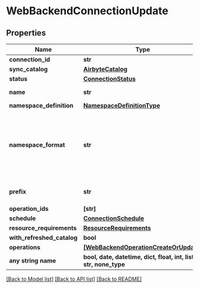 # WebBackendConnectionUpdate


## Properties
Name | Type | Description | Notes
------------ | ------------- | ------------- | -------------
**connection_id** | **str** |  | 
**sync_catalog** | [**AirbyteCatalog**](AirbyteCatalog.md) |  | 
**status** | [**ConnectionStatus**](ConnectionStatus.md) |  | 
**name** | **str** | Name that will be set to the connection | [optional] 
**namespace_definition** | [**NamespaceDefinitionType**](NamespaceDefinitionType.md) |  | [optional] 
**namespace_format** | **str** | Used when namespaceDefinition is &#39;customformat&#39;. If blank then behaves like namespaceDefinition &#x3D; &#39;destination&#39;. If \&quot;${SOURCE_NAMESPACE}\&quot; then behaves like namespaceDefinition &#x3D; &#39;source&#39;. | [optional]  if omitted the server will use the default value of "null"
**prefix** | **str** | Prefix that will be prepended to the name of each stream when it is written to the destination. | [optional] 
**operation_ids** | **[str]** |  | [optional] 
**schedule** | [**ConnectionSchedule**](ConnectionSchedule.md) |  | [optional] 
**resource_requirements** | [**ResourceRequirements**](ResourceRequirements.md) |  | [optional] 
**with_refreshed_catalog** | **bool** |  | [optional] 
**operations** | [**[WebBackendOperationCreateOrUpdate]**](WebBackendOperationCreateOrUpdate.md) |  | [optional] 
**any string name** | **bool, date, datetime, dict, float, int, list, str, none_type** | any string name can be used but the value must be the correct type | [optional]

[[Back to Model list]](../README.md#documentation-for-models) [[Back to API list]](../README.md#documentation-for-api-endpoints) [[Back to README]](../README.md)


